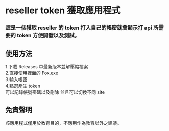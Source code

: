 # reseller token 獲取應用程式
### 這是一個獲取 reseller 的 token 打入自己的帳密就會顯示打 api 所需要的 token 方便開發以及測試。
## 使用方法
1.下載 Releases 中最新版本並解壓縮檔案  
2.直接使用裡面的 Fox.exe   
3.輸入帳密  
4.點選產生 token  
可以記錄帳號密碼以及刪除
並且可以切換不同 site
## 免責聲明
該應用程式僅用於教育目的，不應用作為教育以外之建議。
